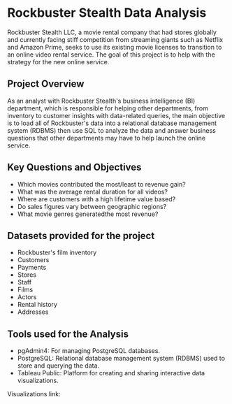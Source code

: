 # Rockbuster Stealth Data Analysis
Rockbuster Stealth LLC, a movie rental company that had stores globally and currently facing stiff competition from streaming giants such as Netflix and Amazon Prime, seeks to use its existing movie licenses to transition to an online video rental service. The goal of this project is to help with the strategy for the new online service.

## Project Overview
As an analyst with Rockbuster Stealth's business intelligence (BI) department, which is responsible for helping other departments, from inventory to customer insights with data-related queries, the main objective is to load all of Rockbuster's data into a relational database management system (RDBMS) then use SQL to analyze the data and answer business questions that other departments may have to help launch the online service.

## Key Questions and Objectives
+ Which movies contributed the most/least to revenue gain?
+ What was the average rental duration for all videos?
+ Where are customers with a high lifetime value based?
+ Do sales figures vary between geographic regions?
+ What movie genres generatedthe most revenue?

## Datasets provided for the project
 - Rockbuster's film inventory
 - Customers
 - Payments
 - Stores
 - Staff
 - Films
 - Actors
 - Rental history
 - Addresses

## Tools used for the Analysis
 - pgAdmin4: For managing PostgreSQL databases.
 - PostgreSQL: Relational database management system (RDBMS) used to store and querying the data.
 - Tableau Public: Platform for creating and sharing interactive data visualizations.

Visualizations link: 

